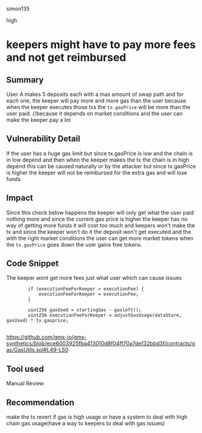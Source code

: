 simon135

high

# keepers might have to pay more fees and not get reimbursed

## Summary

User A makes 5 deposits each with a max amount of swap path and for each one, the keeper will pay more and more gas than the user because when the keeper executes those txs the `tx.gasPrice` will be more than the user paid.
//because it depends on market conditions and the user can make the keeper pay a lot

## Vulnerability Detail

If the user has a huge gas limit but since tx.gasPrice is low and the chain is in low depend and then when the keeper makes the tx the chain is in high depend this can be caused naturally or by the attacker but since tx.gasPrice is higher the keeper will not be reimbursed for the extra gas and will lose funds

## Impact
Since this check below happens the keeper will only get what the user paid nothing more and since the current gas price is higher the keeper has no way of getting more funds it will cost too much and keepers won't make the tx and since the keeper won't do it the deposit won't get executed and the with the right market conditions the user can get more market tokens when the `tx.gasPrice` goes down the user gains free tokens.
## Code Snippet
The keeper wont get more fees just what user which can cause issues
```solidity
        if (executionFeeForKeeper > executionFee) {
            executionFeeForKeeper = executionFee;
        }
```
```solidity
        uint256 gasUsed = startingGas - gasleft();
        uint256 executionFeeForKeeper = adjustGasUsage(dataStore, gasUsed) * tx.gasprice;


```

<https://github.com/gmx-io/gmx-synthetics/blob/ece6003925fba413010d8f04ff70a7def32bbd3f/contracts/gas/GasUtils.sol#L49-L50>

## Tool used

Manual Review

## Recommendation

make the tx revert if gas is high usage or have a system to deal with high chain gas usage(have a way to keepers to deal with gas issues)
